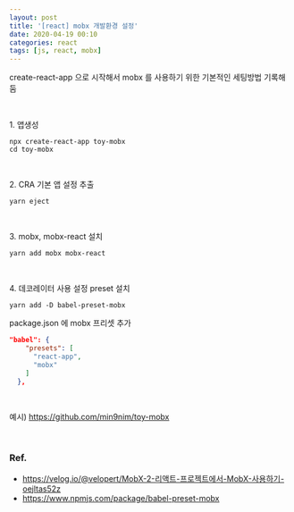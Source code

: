 ```yaml
---
layout: post
title: '[react] mobx 개발환경 설정'
date: 2020-04-19 00:10
categories: react
tags: [js, react, mobx]
---
```


create-react-app 으로 시작해서 mobx 를 사용하기 위한 기본적인 세팅방법 기록해 둠

<br>

1\. 앱생성

```
npx create-react-app toy-mobx
cd toy-mobx
```

<br>

2\. CRA 기본 앱 설정 추출

```
yarn eject
```

<br>

3\. mobx, mobx-react 설치

```
yarn add mobx mobx-react
```

<br>

4\. 데코레이터 사용 설정 preset 설치

```
yarn add -D babel-preset-mobx
```

package.json 에 mobx 프리셋 추가

```json
"babel": {
    "presets": [
      "react-app",
      "mobx"
    ]
  },
```

<br>

예시) https://github.com/min9nim/toy-mobx

<br>

### Ref.

- https://velog.io/@velopert/MobX-2-리액트-프로젝트에서-MobX-사용하기-oejltas52z
- https://www.npmjs.com/package/babel-preset-mobx
